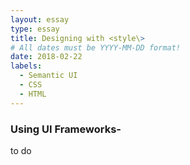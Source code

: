 ```yaml
---
layout: essay
type: essay
title: Designing with <style\>
# All dates must be YYYY-MM-DD format!
date: 2018-02-22
labels:
  - Semantic UI
  - CSS
  - HTML
---
```

### Using UI Frameworks-
to do